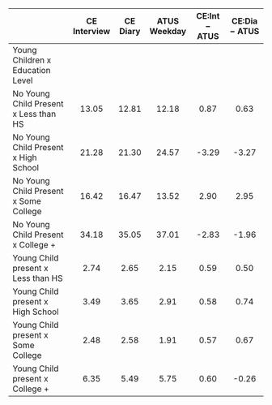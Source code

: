 
|                      | CE<br>Interview |  CE<br>Diary | ATUS<br>Weekday | CE:Int &minus; ATUS | CE:Dia &minus; ATUS |
| -------------------- | :----------: | :----------: | :----------: | :----------: | :----------: |
| Young Children x Education Level |              |              |              |              |              |
| No Young Child Present x Less than HS |        13.05 |        12.81 |        12.18 |         0.87 |         0.63 |
| No Young Child Present x High School |        21.28 |        21.30 |        24.57 |        -3.29 |        -3.27 |
| No Young Child Present x Some College |        16.42 |        16.47 |        13.52 |         2.90 |         2.95 |
| No Young Child Present x College + |        34.18 |        35.05 |        37.01 |        -2.83 |        -1.96 |
| Young Child present x Less than HS |         2.74 |         2.65 |         2.15 |         0.59 |         0.50 |
| Young Child present x High School |         3.49 |         3.65 |         2.91 |         0.58 |         0.74 |
| Young Child present x Some College |         2.48 |         2.58 |         1.91 |         0.57 |         0.67 |
| Young Child present x College + |         6.35 |         5.49 |         5.75 |         0.60 |        -0.26 |

